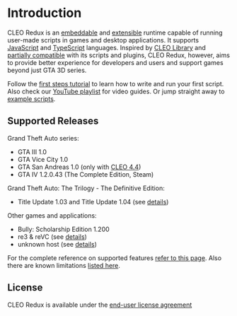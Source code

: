 # Introduction

CLEO Redux is an [embeddable](./embedding.md) and [extensible](./using-sdk.md) runtime capable of running user-made scripts in games and desktop applications. It supports [JavaScript](./javascript.md) and [TypeScript](./typescript.md) languages. Inspired by [CLEO Library](https://cleo.li/) and [partially compatible](./relation-to-cleo-library.md) with its scripts and plugins, CLEO Redux, however, aims to provide better experience for developers and users and support games beyond just GTA 3D series.

Follow the [first steps tutorial](./first-steps.md) to learn how to write and run your first script. Also check our [YouTube playlist](https://www.youtube.com/playlist?list=PLNxQuEFtVkeizoLEQiok7qzr1f0mcwfFb) for video guides. Or jump straight away to [example scripts](https://github.com/cleolibrary/CLEO-Redux/tree/master/examples).

## Supported Releases

Grand Theft Auto series:

- GTA III 1.0
- GTA Vice City 1.0
- GTA San Andreas 1.0 (only with [CLEO 4.4](https://github.com/cleolibrary/CLEO4))
- GTA IV 1.2.0.43 (The Complete Edition, Steam)

Grand Theft Auto: The Trilogy - The Definitive Edition:

- Title Update 1.03 and Title Update 1.04 (see [details](./the-definitive-edition-faq.md))

Other games and applications:

- Bully: Scholarship Edition 1.200
- re3 & reVC (see [details](./troubleshooting.md#cleo-does-not-work-with-re3-or-revc))
- unknown host (see [details](./embedding.md))

For the complete reference on supported features [refer to this page](https://github.com/cleolibrary/CLEO-Redux/wiki/Feature-Support-Matrix). Also there are known limitations [listed here](unsupported.md).

## License

CLEO Redux is available under the [end-user license agreement](https://re.cleo.li/LICENSE.txt)
